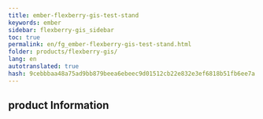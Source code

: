 ```yaml
--- 
title: ember-flexberry-gis-test-stand 
keywords: ember 
sidebar: flexberry-gis_sidebar 
toc: true 
permalink: en/fg_ember-flexberry-gis-test-stand.html 
folder: products/flexberry-gis/ 
lang: en 
autotranslated: true 
hash: 9cebbbaa48a75ad9bb879beea6ebeec9d01512cb22e832e3ef6818b51fb6ee7a 
--- 
```


## product Information 



